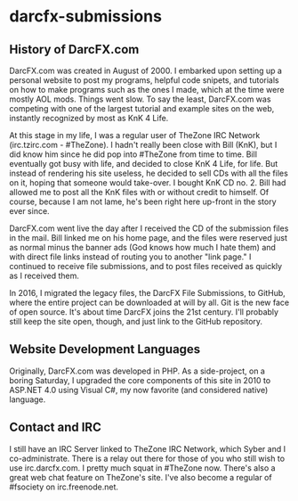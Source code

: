 # darcfx-submissions

## History of DarcFX.com
DarcFX.com was created in August of 2000.  I embarked upon setting up a personal website to post my programs, helpful code snipets, and tutorials on how to make programs such as the ones I made, which at the time were mostly AOL mods.  Things went slow.  To say the least, DarcFX.com was competing with one of the largest tutorial and example sites on the web, instantly recognized by most as KnK 4 Life. 

At this stage in my life, I was a regular user of TheZone IRC Network (irc.tzirc.com - #TheZone).  I hadn't really been close with Bill (KnK), but I did know him since he did pop into #TheZone from time to time.  Bill eventually got busy with life, and decided to close KnK 4 Life, for life.  But instead of rendering his site useless, he decided to sell CDs with all the files on it, hoping that someone would take-over.  I bought KnK CD no. 2.  Bill had allowed me to post all the KnK files with or without credit to himself.  Of course, because I am not lame, he's been right here up-front in the story ever since.

DarcFX.com went live the day after I received the CD of the submission files in the mail.  Bill linked me on his home page, and the files were reserved just as normal minus the banner ads (God knows how much I hate them) and with direct file links instead of routing you to another "link page."  I continued to receive file submissions, and to post files received as quickly as I received them.

In 2016, I migrated the legacy files, the DarcFX File Submissions, to GitHub, where the entire project can be downloaded at will by all.  Git is the new face of open source.  It's about time DarcFX joins the 21st century.  I'll probably still keep the site open, though, and just link to the GitHub repository.  

## Website Development Languages
Originally, DarcFX.com was developed in PHP.  As a side-project, on a boring Saturday, I upgraded the core components of this site in 2010 to ASP.NET 4.0 using Visual C#, my now favorite (and considered native) language.  

## Contact and IRC
I still have an IRC Server linked to TheZone IRC Network, which Syber and I co-administrate.  There is a relay out there for those of you who still wish to use irc.darcfx.com.  I pretty much squat in #TheZone now.  There's also a great web chat feature on TheZone's site.  I've also become a regular of #fsociety on irc.freenode.net.
